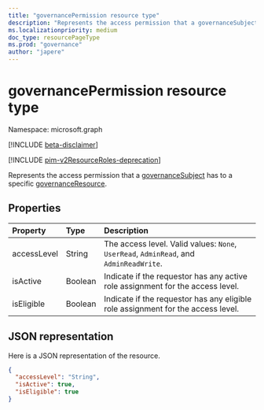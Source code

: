 ```yaml
---
title: "governancePermission resource type"
description: "Represents the access permission that a governanceSubject has to a specific governanceResource.  "
ms.localizationpriority: medium
doc_type: resourcePageType
ms.prod: "governance"
author: "japere"
---
```


# governancePermission resource type

Namespace: microsoft.graph

[!INCLUDE [beta-disclaimer](../../includes/beta-disclaimer.md)]

[!INCLUDE [pim-v2ResourceRoles-deprecation](../../includes/pim-v2ResourceRoles-deprecation.md)]

Represents the access permission that a [governanceSubject](../resources/governancesubject.md) has to a specific [governanceResource](../resources/governanceresource.md).


## Properties
| Property	   | Type	|Description|
|:---------------|:--------|:----------|
|accessLevel|String|The access level. Valid values: ``None``, ``UserRead``, ``AdminRead``, and ``AdminReadWrite``.|
|isActive|Boolean|Indicate if the requestor has any active role assignment for the access level.|
|isEligible|Boolean|Indicate if the requestor has any eligible role assignment for the access level.|

## JSON representation

Here is a JSON representation of the resource.
<!-- {
  "blockType": "resource",
  "optionalProperties": [

  ],
  "@odata.type": "microsoft.graph.governancePermission"
}-->
```json
{
  "accessLevel": "String",
  "isActive": true,
  "isEligible": true
}

```


